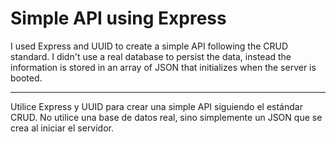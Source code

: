 # Simple API using Express

I used Express and UUID to create a simple API following the CRUD standard. I didn't use a real database to persist the data, instead the information is stored in an array of JSON that initializes when the server is booted. 

---

Utilice Express y UUID para crear una simple API siguiendo el estándar CRUD. No utilice una base de datos real, sino simplemente un JSON que se crea al iniciar el servidor.
